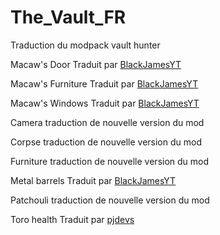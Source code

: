 # The_Vault_FR
Traduction du modpack vault hunter


Macaw's Door Traduit par [BlackJamesYT](https://github.com/BlackJamesYT)

Macaw's Furniture Traduit par [BlackJamesYT](https://github.com/BlackJamesYT)

Macaw's Windows Traduit par [BlackJamesYT](https://github.com/BlackJamesYT)

Camera traduction de nouvelle version du mod

Corpse traduction de nouvelle version du mod

Furniture traduction de nouvelle version du mod

Metal barrels Traduit par [BlackJamesYT](https://github.com/BlackJamesYT)

Patchouli traduction de nouvelle version du mod

Toro health Traduit par [pjdevs](https://github.com/pjdevs)

